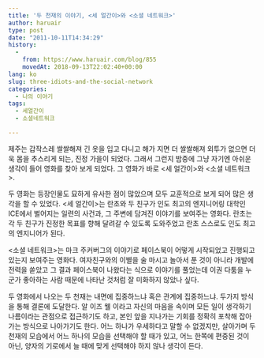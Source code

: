 ```yaml
---
title: '두 천재의 이야기, <세 얼간이>와 <소셜 네트워크>'
author: haruair
type: post
date: "2011-10-11T14:34:29"
history:
  - 
    from: https://www.haruair.com/blog/855
    movedAt: 2018-09-13T22:02:40+00:00
lang: ko
slug: three-idiots-and-the-social-network
categories:
  - 나의 이야기
tags:
  - 세얼간이
  - 소셜네트워크

---
```

제주는 갑작스레 쌀쌀해져 긴 옷을 입고 다니고 해가 지면 더 쌀쌀해져 외투가 없으면 더욱 몸을 추스리게 되는, 진정 가을이 되었다. 그래서 그런지 밤중에 그냥 자기엔 아쉬운 생각이 들어 영화를 찾아 보게 되었다. 그 영화가 바로 <세 얼간이>와 <소셜 네트워크>.

두 영화는 등장인물도 묘하게 유사한 점이 많았으며 모두 교훈적으로 보게 되어 많은 생각을 할 수 있었다. <세 얼간이>는 란초와 두 친구가 인도 최고의 엔지니어링 대학인 ICE에서 벌어지는 일련의 사건과, 그 주변에 담겨진 이야기를 보여주는 영화다. 란초는 각 두 친구가 진정한 목표를 향해 달려갈 수 있도록 도와주었고 란초 스스로도 인도 최고의 엔지니어가 된다.

<소셜 네트워크>는 마크 주커버그의 이야기로 페이스북이 어떻게 시작되었고 진행되고 있는지 보여주는 영화다. 여자친구와의 이별을 술 마시고 놀아서 푼 것이 아니라 개발에 전력을 쏟았고 그 결과 페이스북이 나왔다는 식으로 이야기를 풀었는데 이권 다툼을 누군가 좋아하는 사람 때문에 나타난 것처럼 잘 미화하지 않았나 싶다.

두 영화에서 나오는 두 천재는 내면에 집중하느냐 혹은 관계에 집중하느냐. 두가지 방식을 통해 결론에 도달한다. 알 이즈 웰 이라고 자신의 마음을 속이며 모든 일이 생각하기 나름이라는 관점으로 접근하기도 하고, 본인 앞을 지나가는 기회를 정확히 포착해 잡아가는 방식으로 나아가기도 한다. 어느 하나가 우세하다고 말할 수 없겠지만, 살아가며 두 천재의 모습에서 어느 하나의 모습을 선택해야 할 때가 있고, 어느 한쪽에 편중된 것이 아닌, 양자의 기로에서 늘 때에 맞게 선택해야 하지 않나 생각이 든다.
